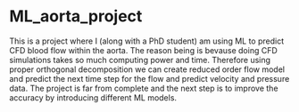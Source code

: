 # ML_aorta_project
This is a project where I (along with a PhD student) am using ML to predict CFD blood flow within the aorta. The reason being is bevause doing CFD simulations takes so much computing power and time. Therefore using proper orthogonal decomposition we can create reduced order flow model and predict the next time step for the flow and predict velocity and pressure data.
The project is far from complete and the next step is to improve the accuracy by introducing different ML models.
